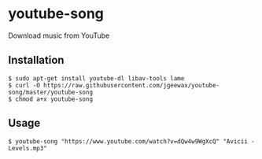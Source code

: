 # youtube-song
Download music from YouTube

## Installation

```
$ sudo apt-get install youtube-dl libav-tools lame
$ curl -O https://raw.githubusercontent.com/jgeewax/youtube-song/master/youtube-song
$ chmod a+x youtube-song
```

## Usage

```
$ youtube-song "https://www.youtube.com/watch?v=dQw4w9WgXcQ" "Avicii - Levels.mp3"
```
